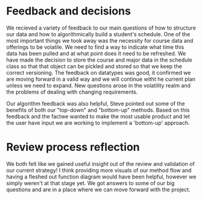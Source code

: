 # Feedback and decisions 
We recieved a variety of feedback to our main questions of how to structure our data and how to algorithmically build a student's schedule.
One of the most important things we took away was the necessity for course data and offerings to be volatile. 
We need to find a way to indicate what time this data has been pulled and at what point does it need to be refreshed. We have made the decision to store the course and major data in the schedule class so that that object can be pickled and stored so that we keep the correct versioning.
The feedback on datatypes was good, it confirmed we are moving forward in a valid way and we will continue witht he current plan unless we need to expand.
New questions arose in the volatility realm and the problems of dealing with changing requirements.

Our algorithm feedback was also helpful, Steve pointed out some of the benefits of both our "top-down" and "bottom-up" methods. 
Based on this feedback and the factwe wanted to make the most usable product and let the user have input we are working to implement a 'bottom-up' approach.

# Review process reflection
We both felt like we gained useful insight out of the review and validation of our current strategy! 
I think providing more visuals of our method flow and having a fleshed out function diagram would have been helpful, however we simply weren't at that stage yet.
We got answers to some of our big questions and are in a place where we can move forward with the project.
